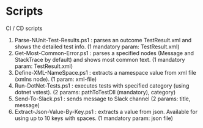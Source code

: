 # Scripts
CI / CD scripts

1. Parse-NUnit-Test-Results.ps1  : parses an outcome TestResult.xml and shows the detailed test info. (1 mandatory param: TestResult.xml)
2. Get-Most-Common-Error.ps1     : parses a specified nodes (Message and StackTrace by default) and shows most common text. (1 mandatory param: TestResult.xml)
3. Define-XML-NameSpace.ps1      : extracts a namespace value from xml file (xmlns node). (1 param: xml-file)
4. Run-DotNet-Tests.ps1          : executes tests with specified category (using dotnet vstest). (2 params: pathToTestDll (mandatory), category)
5. Send-To-Slack.ps1             : sends message to Slack channel (2 params: title, message)
6. Extract-Json-Value-By-Key.ps1 : extracts a value from json. Available for using up to 10 keys with spaces. (1 mandatory param: json file)
